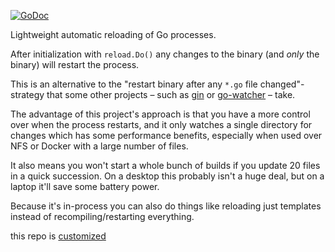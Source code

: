 [![GoDoc](https://godoc.org/github.com/teamwork/reload?status.svg)](https://godoc.org/github.com/heawercher/autoRestart)

Lightweight automatic reloading of Go processes.

After initialization with `reload.Do()` any changes to the binary (and *only*
the binary) will restart the process.

This is an alternative to the "restart binary after any `*.go` file
changed"-strategy that some other projects – such as
[gin](https://github.com/codegangsta/gin) or
[go-watcher](https://github.com/canthefason/go-watcher) – take.

The advantage of this project's approach is that you have a more control over when
the process restarts, and it only watches a single directory for changes which
has some performance benefits, especially when used over NFS or Docker with a
large number of files.

It also means you won't start a whole bunch of builds if you update 20 files in
a quick succession. On a desktop this probably isn't a huge deal, but on a
laptop it'll save some battery power.

Because it's in-process you can also do things like reloading just templates
instead of recompiling/restarting everything.

this repo is [customized](https://github.com/Teamwork/reload)
